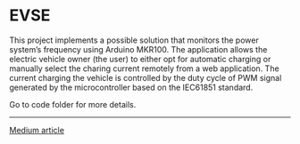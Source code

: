 # EVSE

This project implements a possible solution that monitors the power system’s frequency using Arduino MKR100. The application allows the electric vehicle owner (the user) to either opt for automatic charging or manually select the charing current remotely from a web application. The current charging the vehicle is controlled by the duty cycle of PWM signal generated by the microcontroller based on the IEC61851 standard.

Go to code folder for more details.

---
[Medium article](https://rohitimandi.medium.com/electric-vehicle-supply-equipment-evse-b4101798ffc0)
